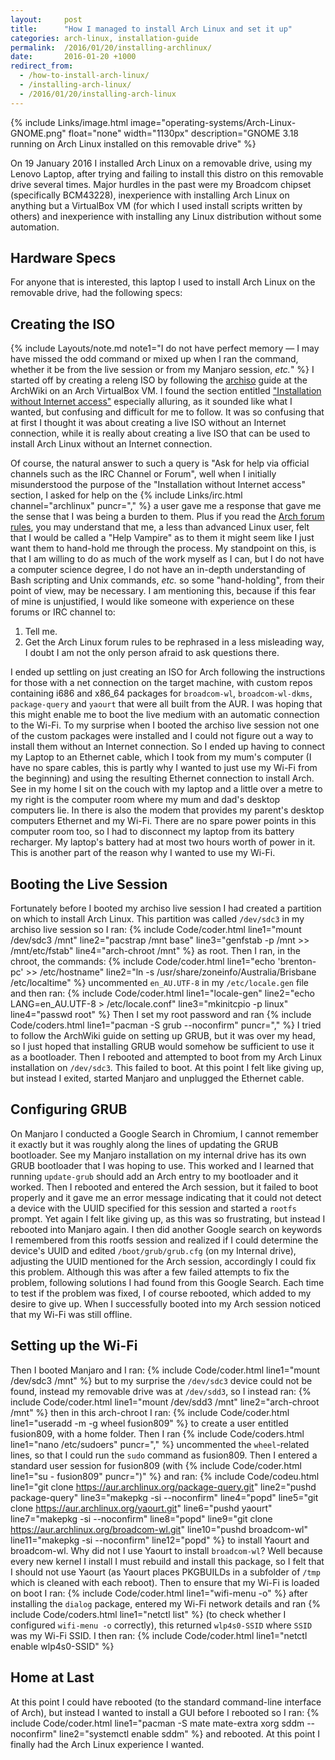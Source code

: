 ```yaml
---
layout:     post
title:      "How I managed to install Arch Linux and set it up"
categories: arch-linux, installation-guide
permalink:  /2016/01/20/installing-archlinux/
date:       2016-01-20 +1000
redirect_from:
  - /how-to-install-arch-linux/
  - /installing-arch-linux/
  - /2016/01/20/installing-arch-linux
---
```

{% include Links/image.html image="operating-systems/Arch-Linux-GNOME.png" float="none" width="1130px" description="GNOME 3.18 running on Arch Linux installed on this removable drive" %}

On 19 January 2016 I installed Arch Linux on a removable drive, using my Lenovo Laptop, after trying and failing to install this distro on this removable drive several times. Major hurdles in the past were my Broadcom chipset (specifically BCM43228), inexperience with installing Arch Linux on anything but a VirtualBox VM (for which I used install scripts written by others) and inexperience with installing any Linux distribution without some automation.

## Hardware Specs
For anyone that is interested, this laptop I used to install Arch Linux on the removable drive, had the following specs:
<script src="/js/b44fa06f1ed0075af0cc.js"></script>

## Creating the ISO
{% include Layouts/note.md note1="I do not have perfect memory &mdash; I may have missed the odd command or mixed up when I ran the command, whether it be from the live session or from my Manjaro session, <i>etc.</i>" %}
I started off by creating a releng ISO by following the [archiso](https://wiki.archlinux.org/index.php/Archiso) guide at the ArchWiki on an Arch VirtualBox VM. I found the section entitled ["Installation without Internet access"](https://wiki.archlinux.org/index.php/Archiso#Installation_without_Internet_access) especially alluring, as it sounded like what I wanted, but confusing and difficult for me to follow. It was so confusing that at first I thought it was about creating a live ISO without an Internet connection, while it is really about creating a live ISO that can be used to install Arch Linux without an Internet connection.

Of course, the natural answer to such a query is "Ask for help via official channels such as the IRC Channel or Forum", well when I initially misunderstood the purpose of the "Installation without Internet access" section, I asked for help on the {% include Links/irc.html channel="archlinux" puncr="," %} a user gave me a response that gave me the sense that I was being a burden to them. Plus if you read the [Arch forum rules](https://bbs.archlinux.org/viewtopic.php?id=130309), you may understand that me, a less than advanced Linux user, felt that I would be called a "Help Vampire" as to them it might seem like I just want them to hand-hold me through the process. My standpoint on this, is that I am willing to do as much of the work myself as I can, but I do not have a computer science degree, I do not have an in-depth understanding of Bash scripting and Unix commands, *etc.* so some "hand-holding", from their point of view, may be necessary. I am mentioning this, because if this fear of mine is unjustified, I would like someone with experience on these forums or IRC channel to:
1. Tell me.
2. Get the Arch Linux forum rules to be rephrased in a less misleading way, I doubt I am not the only person afraid to ask questions there.

I ended up settling on just creating an ISO for Arch following the instructions for those with a net connection on the target machine, with custom repos containing i686 and x86_64 packages for `broadcom-wl`, `broadcom-wl-dkms`, `package-query` and `yaourt` that were all built from the AUR. I was hoping that this might enable me to boot the live medium with an automatic connection to the Wi-Fi. To my surprise when I booted the archiso live session not one of the custom packages were installed and I could not figure out a way to install them without an Internet connection. So I ended up having to connect my Laptop to an Ethernet cable, which I took from my mum's computer (I have no spare cables, this is partly why I wanted to just use my Wi-Fi from the beginning) and using the resulting Ethernet connection to install Arch. See in my home I sit on the couch with my laptop and a little over a metre to my right is the computer room where my mum and dad's desktop computers lie. In there is also the modem that provides my parent's desktop computers Ethernet and my Wi-Fi. There are no spare power points in this computer room too, so I had to disconnect my laptop from its battery recharger. My laptop's battery had at most two hours worth of power in it. This is another part of the reason why I wanted to use my Wi-Fi.

## Booting the Live Session
Fortunately before I booted my archiso live session I had created a partition on which to install Arch Linux. This partition was called `/dev/sdc3` in my archiso live session so I ran:
{% include Code/coder.html line1="mount /dev/sdc3 /mnt" line2="pacstrap /mnt base" line3="genfstab -p /mnt >> /mnt/etc/fstab" line4="arch-chroot /mnt" %}
as root. Then I ran, in the chroot, the commands:
{% include Code/coder.html line1="echo 'brenton-pc' >> /etc/hostname" line2="ln -s /usr/share/zoneinfo/Australia/Brisbane /etc/localtime" %}
uncommented `en_AU.UTF-8` in my `/etc/locale.gen` file and then ran:
{% include Code/coder.html line1="locale-gen" line2="echo LANG=en_AU.UTF-8 > /etc/locale.conf" line3="mkinitcpio -p linux" line4="passwd root" %}
Then I set my root password and ran {% include Code/coders.html line1="pacman -S grub --noconfirm" puncr="," %} I tried to follow the ArchWiki guide on setting up GRUB, but it was over my head, so I just hoped that installing GRUB would somehow be sufficient to use it as a bootloader. Then I rebooted and attempted to boot from my Arch Linux installation on `/dev/sdc3`. This failed to boot. At this point I felt like giving up, but instead I exited, started Manjaro and unplugged the Ethernet cable.

## Configuring GRUB
On Manjaro I conducted a Google Search in Chromium, I cannot remember it exactly but it was roughly along the lines of updating the GRUB bootloader. See my Manjaro installation on my internal drive has its own GRUB bootloader that I was hoping to use. This worked and I learned that running `update-grub` should add an Arch entry to my bootloader and it worked. Then I rebooted and entered the Arch session, but it failed to boot properly and it gave me an error message indicating that it could not detect a device with the UUID specified for this session and started a `rootfs` prompt. Yet again I felt like giving up, as this was so frustrating, but instead I rebooted into Manjaro again. I then did another Google search on keywords I remembered from this rootfs session and realized if I could determine the device's UUID and edited `/boot/grub/grub.cfg` (on my Internal drive), adjusting the UUID mentioned for the Arch session, accordingly I could fix this problem. Although this was after a few failed attempts to fix the problem, following solutions I had found from this Google Search. Each time to test if the problem was fixed, I of course rebooted, which added to my desire to give up. When I successfully booted into my Arch session noticed that my Wi-Fi was still offline.

## Setting up the Wi-Fi
Then I booted Manjaro and I ran:
{% include Code/coder.html line1="mount /dev/sdc3 /mnt" %}
but to my surprise the `/dev/sdc3` device could not be found, instead my removable drive was at `/dev/sdd3`, so I instead ran:
{% include Code/coder.html line1="mount /dev/sdd3 /mnt" line2="arch-chroot /mnt" %}
then in this arch-chroot I ran:
{% include Code/coder.html line1="useradd -m -g wheel fusion809" %}
to create a user entitled fusion809, with a home folder. Then I ran {% include Code/coders.html line1="nano /etc/sudoers" puncr="," %} uncommented the `wheel`-related lines, so that I could run the `sudo` command as fusion809. Then I entered a standard user session for fusion809 (with {% include Code/coder.html line1="su - fusion809" puncr=")" %} and ran:
{% include Code/codeu.html line1="git clone https://aur.archlinux.org/package-query.git" line2="pushd package-query" line3="makepkg -si --noconfirm" line4="popd" line5="git clone https://aur.archlinux.org/yaourt.git" line6="pushd yaourt" line7="makepkg -si --noconfirm" line8="popd" line9="git clone https://aur.archlinux.org/broadcom-wl.git" line10="pushd broadcom-wl" line11="makepkg -si --noconfirm" line12="popd" %}
to install Yaourt and broadcom-wl. Why did not I use Yaourt to install `broadcom-wl`? Well because every new kernel I install I must rebuild and install this package, so I felt that I should not use Yaourt (as Yaourt places PKGBUILDs in a subfolder of `/tmp` which is cleaned with each reboot). Then to ensure that my Wi-Fi is loaded on boot I ran:
{% include Code/coder.html line1="wifi-menu -o" %}
after installing the `dialog` package, entered my Wi-Fi network details and ran {% include Code/coders.html line1="netctl list" %} (to check whether I configured `wifi-menu -o` correctly), this returned `wlp4s0-SSID` where `SSID` was my Wi-Fi SSID. I then ran:
{% include Code/coder.html line1="netctl enable wlp4s0-SSID" %}

## Home at Last
At this point I could have rebooted (to the standard command-line interface of Arch), but instead I wanted to install a GUI before I rebooted so I ran:
{% include Code/coder.html line1="pacman -S mate mate-extra xorg sddm --noconfirm" line2="systemctl enable sddm" %}
and rebooted. At this point I finally had the Arch Linux experience I wanted.
